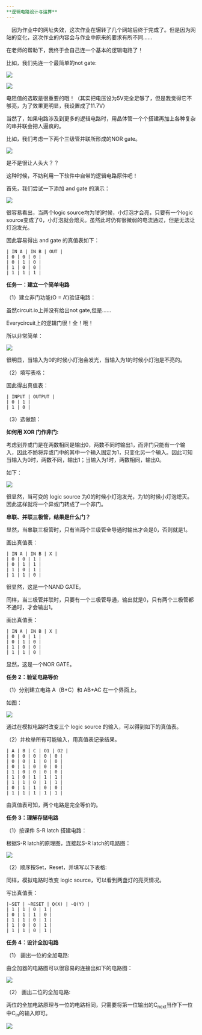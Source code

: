 ```yaml
---
**逻辑电路设计与运算**
---
```


&#8195;因为作业中的网址失效，这次作业在辗转了几个网站后终于完成了。但是因为网站的变化，这次作业的内容会与作业中原来的要求有所不同......

在老师的帮助下，我终于会自己连一个基本的逻辑电路了！

比如，我们先连一个最简单的not gate:

![](https://github.com/GUOJIAYII/swi-homework/blob/gh-pages/images/refined1.jpg?raw=true)

![](https://github.com/GUOJIAYII/swi-homework/blob/gh-pages/images/refined2.jpg?raw=true)

电阻值的选取是很重要的哦！（其实把电压设为5V完全足够了，但是我觉得它不够亮，为了效果更明显，我设置成了11.7V）

当然了，如果电路涉及到更多的逻辑电路时，用晶体管一个个搭建再加上各种复杂的串并联会把人逼疯的。

比如，我们考虑一下两个三级管并联所形成的NOR gate。

![](https://github.com/GUOJIAYII/swi-homework/blob/gh-pages/images/QQ%E5%9B%BE%E7%89%8720181104110834.jpg?raw=true)

是不是很让人头大？？

这种时候，不妨利用一下软件中自带的逻辑电路原件吧！

首先，我们尝试一下添加 and gate 的演示：

![](https://github.com/GUOJIAYII/swi-homework/blob/gh-pages/images/real%20and%20gate.gif?raw=true)

很容易看出，当两个logic source均为1的时候，小灯泡才会亮，只要有一个logic source变成了0，小灯泡就会熄灭。虽然此时仍有很微弱的电流通过，但是无法让灯泡发光。

因此容易得出 and gate 的真值表如下：

	| IN A | IN B | OUT |
	| 0 | 0 | 0 |
	| 0 | 1 | 0 |
	| 1 | 0 | 0 |
	| 1 | 1 | 1 |

**任务一：建立一个简单电路**

（1）建立非门功能(O = A’)验证电路：

虽然circuit.io上并没有给出not gate,但是......

Everycircuit上的逻辑门很！全！哦！

所以非常简单：

![](https://github.com/GUOJIAYII/swi-homework/blob/gh-pages/images/notgate.gif?raw=true)

很明显，当输入为0的时候小灯泡会发光，当输入为1的时候小灯泡是不亮的。

（2）填写表格：

因此得出真值表：

	| INPUT | OUTPUT |
	| 0 | 1 |
	| 1 | 0 |

（3）选做题：

**如何用 XOR 门作非门:**

考虑到异或门是在两数相同是输出0，两数不同时输出1，而非门只能有一个输入，因此不妨将异或门中的其中一个输入固定为1，只变化另一个输入。因此可知当输入为0时，两数不同，输出1；当输入为1时，两数相同，输出0。

如下：

![](https://github.com/GUOJIAYII/swi-homework/blob/gh-pages/images/xor%20gate%20notgate.gif?raw=true)

很显然，当可变的 logic source 为0的时候小灯泡发光，为1的时候小灯泡熄灭。因此这样就将一个异或门转成了一个非门。

**串联、并联三极管，结果是什么门？**

显然，当串联三极管时，只有当两个三级管全导通时输出才会是0，否则就是1。

画出真值表：

	| IN A | IN B | X |
	| 0 | 0 | 1 |
	| 0 | 1 | 1 |
	| 1 | 0 | 1 |
	| 1 | 1 | 0 |

很显然，这是一个NAND GATE。


同样，当三极管并联时，只要有一个三极管导通，输出就是0，只有两个三极管都不通时，才会输出1。

画出真值表：

	| IN A | IN B | X |
	| 0 | 0 | 1 |
	| 0 | 1 | 0 |
	| 1 | 0 | 0 |
	| 1 | 1 | 0 |

显然，这是一个NOR GATE。

**任务 2：验证电路等价**

（1）分别建立电路 A（B+C）和 AB+AC 在一个界面上。

如图：

![](https://github.com/GUOJIAYII/swi-homework/blob/gh-pages/images/%E8%BF%90%E7%AE%97.png?raw=true)

通过在模拟电路时改变三个 logic source 的输入，可以得到如下的真值表。

（2）并枚举所有可能输入，用真值表记录结果。

	| A | B | C | O1 | O2 |
	| 0 | 0 | 0 | 0 | 0 |
	| 0 | 0 | 1 | 0 | 0 |
	| 0 | 1 | 0 | 0 | 0 |
	| 1 | 0 | 0 | 0 | 0 |
	| 1 | 0 | 1 | 1 | 1 |
	| 1 | 1 | 0 | 1 | 1 |
	| 0 | 1 | 1 | 0 | 0 |
	| 1 | 1 | 1 | 1 | 1 |

由真值表可知，两个电路是完全等价的。

**任务 3：理解存储电路**

（1）按课件 S-R latch 搭建电路：

根据S-R latch的原理图，连接起S-R latch的电路图：

![](https://github.com/GUOJIAYII/swi-homework/blob/gh-pages/images/refined3.jpg?raw=true)

（2）顺序按Set，Reset，并填写以下表格:

同样，模拟电路时改变 logic source，可以看到两盏灯的亮灭情况。

写出真值表：   

	|~SET | ~RESET | Q(X) | ~Q(Y) |
	| 1 | 1 | 0 | 1 |
	| 0 | 1 | 1 | 0 |
	| 1 | 1 | 0 | 1 |
	| 1 | 0 | 0 | 1 |
	| 1 | 1 | 0 | 1 |


**任务 4：设计全加电路**

（1） 画出一位的全加电路:

由全加器的电路图可以很容易的连接出如下的电路图：

 ![](https://github.com/GUOJIAYII/swi-homework/blob/gh-pages/images/full%20adder1.png?raw=true)

（2） 画出二位的全加电路:

两位的全加电路原理与一位的电路相同，只需要将第一位输出的C<sub>next</sub>当作下一位中C<sub>in</sub>的输入即可。

![](https://github.com/GUOJIAYII/swi-homework/blob/gh-pages/images/full%20adder2.png?raw=true)
